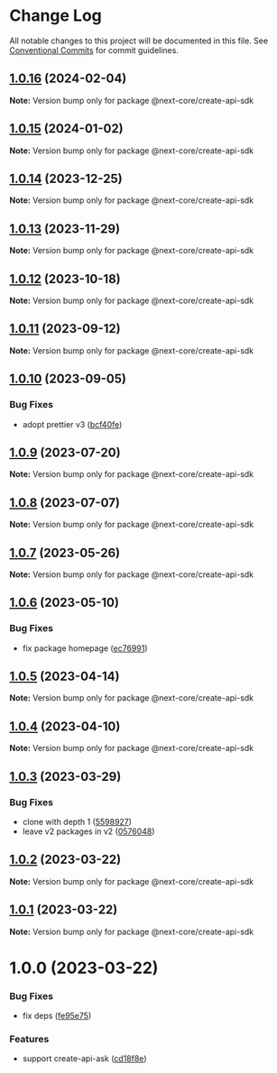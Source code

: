 # Change Log

All notable changes to this project will be documented in this file.
See [Conventional Commits](https://conventionalcommits.org) for commit guidelines.

## [1.0.16](https://github.com/easyops-cn/next-core/compare/@next-core/create-api-sdk@1.0.15...@next-core/create-api-sdk@1.0.16) (2024-02-04)

**Note:** Version bump only for package @next-core/create-api-sdk





## [1.0.15](https://github.com/easyops-cn/next-core/compare/@next-core/create-api-sdk@1.0.14...@next-core/create-api-sdk@1.0.15) (2024-01-02)

**Note:** Version bump only for package @next-core/create-api-sdk





## [1.0.14](https://github.com/easyops-cn/next-core/compare/@next-core/create-api-sdk@1.0.13...@next-core/create-api-sdk@1.0.14) (2023-12-25)

**Note:** Version bump only for package @next-core/create-api-sdk





## [1.0.13](https://github.com/easyops-cn/next-core/compare/@next-core/create-api-sdk@1.0.12...@next-core/create-api-sdk@1.0.13) (2023-11-29)

**Note:** Version bump only for package @next-core/create-api-sdk





## [1.0.12](https://github.com/easyops-cn/next-core/compare/@next-core/create-api-sdk@1.0.11...@next-core/create-api-sdk@1.0.12) (2023-10-18)

**Note:** Version bump only for package @next-core/create-api-sdk





## [1.0.11](https://github.com/easyops-cn/next-core/compare/@next-core/create-api-sdk@1.0.10...@next-core/create-api-sdk@1.0.11) (2023-09-12)

**Note:** Version bump only for package @next-core/create-api-sdk





## [1.0.10](https://github.com/easyops-cn/next-core/compare/@next-core/create-api-sdk@1.0.9...@next-core/create-api-sdk@1.0.10) (2023-09-05)


### Bug Fixes

* adopt prettier v3 ([bcf40fe](https://github.com/easyops-cn/next-core/commit/bcf40feb93adcb11e649d4ffa29193116ac95ff4))





## [1.0.9](https://github.com/easyops-cn/next-core/compare/@next-core/create-api-sdk@1.0.8...@next-core/create-api-sdk@1.0.9) (2023-07-20)

**Note:** Version bump only for package @next-core/create-api-sdk





## [1.0.8](https://github.com/easyops-cn/next-core/compare/@next-core/create-api-sdk@1.0.7...@next-core/create-api-sdk@1.0.8) (2023-07-07)

**Note:** Version bump only for package @next-core/create-api-sdk





## [1.0.7](https://github.com/easyops-cn/next-core/compare/@next-core/create-api-sdk@1.0.6...@next-core/create-api-sdk@1.0.7) (2023-05-26)

**Note:** Version bump only for package @next-core/create-api-sdk





## [1.0.6](https://github.com/easyops-cn/next-core/compare/@next-core/create-api-sdk@1.0.5...@next-core/create-api-sdk@1.0.6) (2023-05-10)


### Bug Fixes

* fix package homepage ([ec76991](https://github.com/easyops-cn/next-core/commit/ec76991f1b55bebbced980f43e788070e6d4f2f7))





## [1.0.5](https://github.com/easyops-cn/next-core/compare/@next-core/create-api-sdk@1.0.4...@next-core/create-api-sdk@1.0.5) (2023-04-14)

**Note:** Version bump only for package @next-core/create-api-sdk





## [1.0.4](https://github.com/easyops-cn/next-core/compare/@next-core/create-api-sdk@1.0.3...@next-core/create-api-sdk@1.0.4) (2023-04-10)

**Note:** Version bump only for package @next-core/create-api-sdk





## [1.0.3](https://github.com/easyops-cn/next-core/compare/@next-core/create-api-sdk@1.0.2...@next-core/create-api-sdk@1.0.3) (2023-03-29)

### Bug Fixes

- clone with depth 1 ([5598927](https://github.com/easyops-cn/next-core/commit/559892771617b4bb1ab7abf5707275fec4e27a13))
- leave v2 packages in v2 ([0576048](https://github.com/easyops-cn/next-core/commit/05760482e37cadc0f2aac4cb562a1ba4913f228e))

## [1.0.2](https://github.com/easyops-cn/next-core/compare/@next-core/create-api-sdk@1.0.1...@next-core/create-api-sdk@1.0.2) (2023-03-22)

**Note:** Version bump only for package @next-core/create-api-sdk

## [1.0.1](https://github.com/easyops-cn/next-core/compare/@next-core/create-api-sdk@1.0.0...@next-core/create-api-sdk@1.0.1) (2023-03-22)

**Note:** Version bump only for package @next-core/create-api-sdk

# 1.0.0 (2023-03-22)

### Bug Fixes

- fix deps ([fe95e75](https://github.com/easyops-cn/next-core/commit/fe95e751ef2ae6e2a12a2c41dbd639029554a342))

### Features

- support create-api-ask ([cd18f8e](https://github.com/easyops-cn/next-core/commit/cd18f8e9d3df2676105438d7f772b713b615cf2a))
